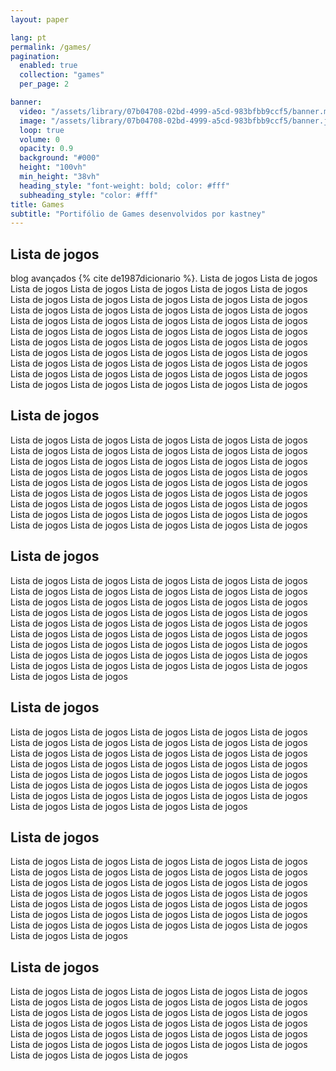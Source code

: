```yaml
---
layout: paper

lang: pt
permalink: /games/
pagination:
  enabled: true
  collection: "games"
  per_page: 2

banner:
  video: "/assets/library/07b04708-02bd-4999-a5cd-983bfbb9ccf5/banner.mp4"
  image: "/assets/library/07b04708-02bd-4999-a5cd-983bfbb9ccf5/banner.jpg"
  loop: true
  volume: 0
  opacity: 0.9
  background: "#000"
  height: "100vh"
  min_height: "38vh"
  heading_style: "font-weight: bold; color: #fff"
  subheading_style: "color: #fff"
title: Games
subtitle: "Portifólio de Games desenvolvidos por kastney"
---
```


## Lista de jogos

blog avançados {% cite de1987dicionario %}.
Lista de jogos Lista de jogos Lista de jogos Lista de jogos Lista de jogos Lista de jogos Lista de jogos Lista de jogos Lista de jogos Lista de jogos Lista de jogos Lista de jogos Lista de jogos Lista de jogos Lista de jogos Lista de jogos Lista de jogos Lista de jogos Lista de jogos Lista de jogos Lista de jogos Lista de jogos Lista de jogos Lista de jogos Lista de jogos Lista de jogos Lista de jogos Lista de jogos Lista de jogos Lista de jogos Lista de jogos Lista de jogos Lista de jogos Lista de jogos Lista de jogos Lista de jogos Lista de jogos Lista de jogos Lista de jogos Lista de jogos Lista de jogos Lista de jogos Lista de jogos Lista de jogos Lista de jogos Lista de jogos Lista de jogos Lista de jogos Lista de jogos Lista de jogos Lista de jogos Lista de jogos 

## Lista de jogos

Lista de jogos Lista de jogos Lista de jogos Lista de jogos Lista de jogos Lista de jogos Lista de jogos Lista de jogos Lista de jogos Lista de jogos Lista de jogos Lista de jogos Lista de jogos Lista de jogos Lista de jogos Lista de jogos Lista de jogos Lista de jogos Lista de jogos Lista de jogos Lista de jogos Lista de jogos Lista de jogos Lista de jogos Lista de jogos Lista de jogos Lista de jogos Lista de jogos Lista de jogos Lista de jogos Lista de jogos Lista de jogos Lista de jogos Lista de jogos Lista de jogos Lista de jogos Lista de jogos Lista de jogos Lista de jogos Lista de jogos Lista de jogos Lista de jogos Lista de jogos Lista de jogos Lista de jogos 

## Lista de jogos

Lista de jogos Lista de jogos Lista de jogos Lista de jogos Lista de jogos Lista de jogos Lista de jogos Lista de jogos Lista de jogos Lista de jogos Lista de jogos Lista de jogos Lista de jogos Lista de jogos Lista de jogos Lista de jogos Lista de jogos Lista de jogos Lista de jogos Lista de jogos Lista de jogos Lista de jogos Lista de jogos Lista de jogos Lista de jogos Lista de jogos Lista de jogos Lista de jogos Lista de jogos Lista de jogos Lista de jogos Lista de jogos Lista de jogos Lista de jogos Lista de jogos Lista de jogos Lista de jogos Lista de jogos Lista de jogos Lista de jogos Lista de jogos Lista de jogos Lista de jogos Lista de jogos Lista de jogos Lista de jogos Lista de jogos

## Lista de jogos

Lista de jogos Lista de jogos Lista de jogos Lista de jogos Lista de jogos Lista de jogos Lista de jogos Lista de jogos Lista de jogos Lista de jogos Lista de jogos Lista de jogos Lista de jogos Lista de jogos Lista de jogos Lista de jogos Lista de jogos Lista de jogos Lista de jogos Lista de jogos Lista de jogos Lista de jogos Lista de jogos Lista de jogos Lista de jogos Lista de jogos Lista de jogos Lista de jogos Lista de jogos Lista de jogos Lista de jogos Lista de jogos Lista de jogos Lista de jogos Lista de jogos Lista de jogos Lista de jogos Lista de jogos Lista de jogos

## Lista de jogos

Lista de jogos Lista de jogos Lista de jogos Lista de jogos Lista de jogos Lista de jogos Lista de jogos Lista de jogos Lista de jogos Lista de jogos Lista de jogos Lista de jogos Lista de jogos Lista de jogos Lista de jogos Lista de jogos Lista de jogos Lista de jogos Lista de jogos Lista de jogos Lista de jogos Lista de jogos Lista de jogos Lista de jogos Lista de jogos Lista de jogos Lista de jogos Lista de jogos Lista de jogos Lista de jogos Lista de jogos Lista de jogos Lista de jogos Lista de jogos Lista de jogos Lista de jogos Lista de jogos

## Lista de jogos

Lista de jogos Lista de jogos Lista de jogos Lista de jogos Lista de jogos Lista de jogos Lista de jogos Lista de jogos Lista de jogos Lista de jogos Lista de jogos Lista de jogos Lista de jogos Lista de jogos Lista de jogos Lista de jogos Lista de jogos Lista de jogos Lista de jogos Lista de jogos Lista de jogos Lista de jogos Lista de jogos Lista de jogos Lista de jogos Lista de jogos Lista de jogos Lista de jogos Lista de jogos Lista de jogos Lista de jogos Lista de jogos Lista de jogos